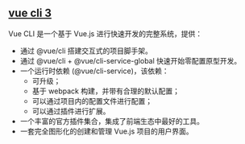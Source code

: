 ## [vue cli 3](https://cli.vuejs.org/zh/guide/)
Vue CLI 是一个基于 Vue.js 进行快速开发的完整系统，提供：

- 通过 @vue/cli 搭建交互式的项目脚手架。
- 通过 @vue/cli + @vue/cli-service-global 快速开始零配置原型开发。
- 一个运行时依赖 (@vue/cli-service)，该依赖：
	+ 可升级；
	+ 基于 webpack 构建，并带有合理的默认配置；
	+ 可以通过项目内的配置文件进行配置；
	+ 可以通过插件进行扩展。
- 一个丰富的官方插件集合，集成了前端生态中最好的工具。
- 一套完全图形化的创建和管理 Vue.js 项目的用户界面。